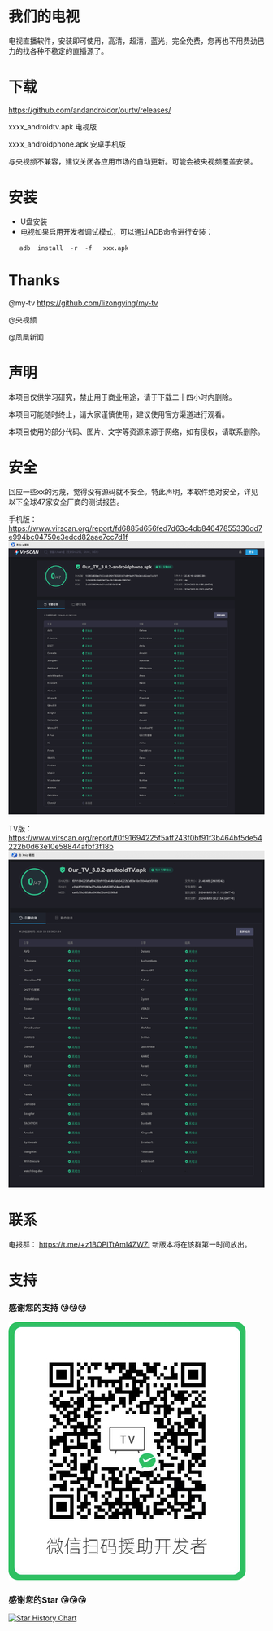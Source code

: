 # 我们的电视

电视直播软件，安装即可使用，高清，超清，蓝光，完全免费，您再也不用费劲巴力的找各种不稳定的直播源了。


# 下载

https://github.com/andandroidor/ourtv/releases/

xxxx_androidtv.apk 电视版

xxxx_androidphone.apk 安卓手机版

与央视频不兼容，建议关闭各应用市场的自动更新。可能会被央视频覆盖安装。

# 安装

-   U盘安装
-   电视如果启用开发者调试模式，可以通过ADB命令进行安装：

```
   adb  install  -r  -f   xxx.apk
```

# Thanks

@my-tv https://github.com/lizongying/my-tv

@央视频 

@凤凰新闻


# 声明

本项目仅供学习研究，禁止用于商业用途，请于下载二十四小时内删除。

本项目可能随时终止，请大家谨慎使用，建议使用官方渠道进行观看。

本项目使用的部分代码、图片、文字等资源来源于网络，如有侵权，请联系删除。

# 安全

回应一些xx的污蔑，觉得没有源码就不安全。特此声明，本软件绝对安全，详见以下全球47家安全厂商的测试报告。

手机版：
https://www.virscan.org/report/fd6885d656fed7d63c4db84647855330dd7e994bc04750e3edcd82aae7cc7d1f
![phone](./images/phone_scan.jpg)


TV版：
https://www.virscan.org/report/f0f91694225f5aff243f0bf91f3b464bf5de54222b0d63e10e58844afbf3f18b
![tv](./images/tv_scan.jpg)


# 联系

电报群： https://t.me/+z1BOPITtAmI4ZWZl 新版本将在该群第一时间放出。


# 支持

### 感谢您的支持 😘😘😘

![qr](./images/qr.png)

### 感谢您的Star 😘😘😘

[![Star History Chart](https://api.star-history.com/svg?repos=andandroidor/ourtv&type=Date)](https://star-history.com/#andandroidor/ourtv&Date)

